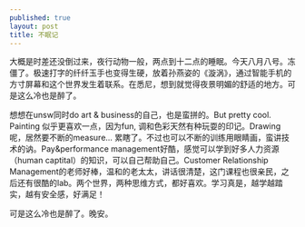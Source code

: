 ```yaml
---
published: true
layout: post
title: 不眠记
---
```



大概是时差还没倒过来，夜行动物一般，两点到十二点的睡眠。今天八月八号。冻僵了。极速打字的纤纤玉手也变得生硬，放着孙燕姿的《漩涡》，通过智能手机的方寸屏幕和这个世界发生着联系。在悉尼，想到就觉得夜景明媚的舒适的地方。可是这么冷也是醉了。

想想在unsw同时do art & business的自己，也是蛮拼的。But pretty cool. Painting 似乎更喜欢一点，因为fun, 调和色彩天然有种玩耍的印记。Drawing呢，居然要不断的measure... 累瞎了。不过也可以不断的训练用眼睛画，蛮讲技术的讷。Pay&performance management好酷，感觉可以学到好多人力资源（human captital）的知识，可以自己帮助自己。Customer Relationship Management的老师好棒，温和的老太太，讲话很清楚，这门课程也很亲民，之后还有很酷的lab。两个世界，两种思维方式，都好喜欢。学习真是，越学越踏实，越有安全感，好满足！

可是这么冷也是醉了。晚安。